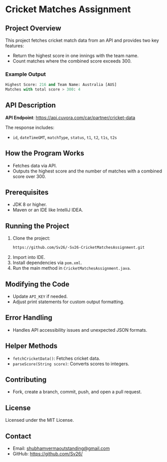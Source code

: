 
# Cricket Matches Assignment

## Project Overview
This project fetches cricket match data from an API and provides two key features:

- Return the highest score in one innings with the team name.
- Count matches where the combined score exceeds 300.

### Example Output
```sql
Highest Score: 216 and Team Name: Australia [AUS]
Matches with total score > 300: 4
```

## API Description
**API Endpoint**: https://api.cuvora.com/car/partner/cricket-data

The response includes:
- `id`, `dateTimeGMT`, `matchType`, `status`, `t1`, `t2`, `t1s`, `t2s`

## How the Program Works
- Fetches data via API.
- Outputs the highest score and the number of matches with a combined score over 300.

## Prerequisites
- JDK 8 or higher.
- Maven or an IDE like IntelliJ IDEA.

## Running the Project

1. Clone the project:
    ```bash
   https://github.com/Sv26/-Sv26-CricketMatchesAssignment.git
    ```
2. Import into IDE.
3. Install dependencies via `pom.xml`.
4. Run the main method in `CricketMatchesAssignment.java`.

## Modifying the Code
- Update `API_KEY` if needed.
- Adjust print statements for custom output formatting.

## Error Handling
- Handles API accessibility issues and unexpected JSON formats.

## Helper Methods
- `fetchCricketData()`: Fetches cricket data.
- `parseScore(String score)`: Converts scores to integers.

## Contributing
- Fork, create a branch, commit, push, and open a pull request.

## License
Licensed under the MIT License.

## Contact
- Email: shubhamvermaoutstanding@gmail.com
- GitHub: https://github.com/Sv26/

